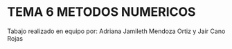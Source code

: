 # TEMA 6 METODOS NUMERICOS

 Tabajo realizado en equipo por: Adriana Jamileth Mendoza Ortiz y Jair Cano Rojas



